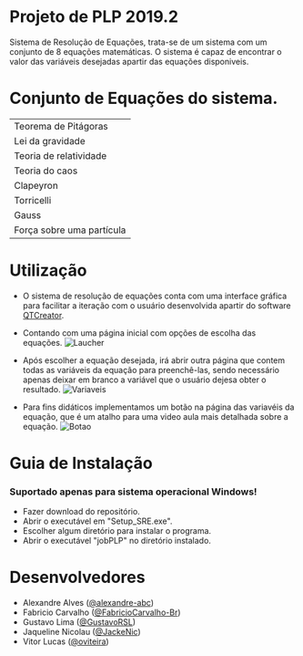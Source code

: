 # Projeto de PLP 2019.2
Sistema de Resolução de Equações, trata-se de um sistema com um conjunto de 8 equações matemáticas. O sistema é capaz de encontrar o valor das variáveis desejadas apartir das equações disponiveis.
# Conjunto de Equações do sistema.
<table>
  <tbody>
    <tr>
      <td> Teorema de Pitágoras </td>
    </tr>
    <tr>
      <td> Lei da gravidade </td>
    </tr>
     <tr>
      <td> Teoria de relatividade </td>
    </tr>
     <tr>
      <td> Teoria do caos </td>
    </tr>
     <tr>
      <td> Clapeyron </td>
    </tr>
     <tr>
      <td> Torricelli </td>
    </tr>
     <tr>
      <td> Gauss </td>
    </tr>
     <tr>
      <td> Força sobre uma partícula </td>
    </tr>
</table>

# Utilização
- O sistema de resolução de equações conta com uma interface gráfica para facilitar a iteração com o usuário desenvolvida apartir do software <a href="https://www.qt.io/download">QTCreator</a>. 

- Contando com uma página inicial com opções de escolha das equações. 
![Laucher](https://user-images.githubusercontent.com/57684538/70069472-95461380-15d0-11ea-9fa3-ea09354d717b.png)

- Após escolher a equação desejada, irá abrir outra página que contem todas as variáveis da equação para preenchê-las, sendo necessário apenas deixar em branco a variável que o usuário dejesa obter o resultado. 
![Variaveis](https://user-images.githubusercontent.com/57684538/70069138-0cc77300-15d0-11ea-8a7b-a304fc0c0c4f.png)

- Para fins didáticos implementamos um botão na página das variavéis da equação, que é um atalho para uma video aula mais detalhada sobre a equação.
![Botao](https://user-images.githubusercontent.com/57684538/70069513-a727b680-15d0-11ea-8f16-b5e1edaf48ae.png)

# Guia de Instalação

### Suportado apenas para sistema operacional Windows!
- Fazer download do repositório.
- Abrir o executável em "Setup_SRE.exe". 
- Escolher algum diretório para instalar o programa.
- Abrir o executável "jobPLP" no diretório instalado.

# Desenvolvedores

- Alexandre Alves (<a href="https://github.com/alexandre-abc">@alexandre-abc</a>)
- Fabricio Carvalho (<a href="https://github.com/FabricioCarvalho-Br">@FabricioCarvalho-Br</a>)
- Gustavo Lima (<a href="https://github.com/GustavoRSL">@GustavoRSL</a>)
- Jaqueline Nicolau (<a href="https://github.com/JackeNic">@JackeNic</a>)
- Vitor Lucas (<a href="https://www.github.com/oviteira/">@oviteira</a>)
